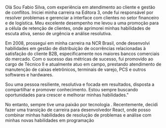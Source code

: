 Olá
Sou Fabio Silva, com experiência em atendimento ao cliente e gestão de conflitos. Iniciei minha carreira na Editora 3, onde fui responsável por resolver problemas e gerenciar a interface com clientes no setor financeiro e de logística. Meu excelente desempenho me levou a uma promoção para a célula de retenção de clientes, onde aprimorei minhas habilidades de escuta ativa, senso de urgência e análise resolutiva.

Em 2008, prossegui em minha carreira na NCR Brasil, onde desenvolvi habilidades em gestão de distribuição de ocorrências relacionadas à satisfação do cliente B2B, especificamente nos maiores bancos comerciais do mercado. Com o sucesso das métricas de sucesso, fui promovido ao cargo de Técnico II e atualmente atuo em campo, prestando atendimento de manutenção de caixas eletrônicos, terminais de varejo, PCS e outros softwares e hardwares.

Sou uma pessoa resiliente, resolutiva e focada em resultados, disposta a compartilhar e promover conhecimento. Estou sempre buscando oportunidades para crescer e melhorar minhas habilidades."

No entanto, sempre tive uma paixão por tecnologia . Recentemente, decidi fazer uma transição de carreira para desenvolvedor React, onde posso combinar minhas habilidades de resolução de problemas e análise com minhas novas habilidades em programação

